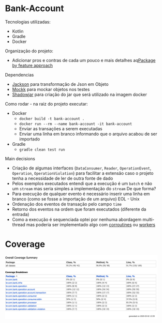 # Bank-Account
Tecnologias utilizadas:
- Kotlin
- Gradle
- Docker

Organização do projeto:
- Adicionar pros e contras de cada um pouco e mais detalhes aq[Package by feature approach](http://www.javapractices.com/topic/TopicAction.do?Id=205)

Dependencias
- [Jackson](https://github.com/FasterXML/jackson-module-kotlin) para transformação de Json em Objeto
- [Mockk](https://github.com/mockk/mockk) para mockar objetos nos testes
- [Shadowjar](https://github.com/johnrengelman/shadow) para criação do jar que será utilizado na imagem docker

Como rodar - na raiz do projeto executar:
- Docker
	- `docker build -t bank-account .`
	- `docker run --rm --name bank-account -it bank-account`
	- Enviar as transações a serem executadas
	- Enviar uma linha em branco informando que o arquivo acabou de ser importado
- Gradle
	- `gradle clean test run`

Main decisions
- Criação de algumas interfaces (`DataConsumer`, `Reader`, `OperationEvent`, `Operation`, `OperationViolation`) para facilitar a extensão caso o projeto tenha a necessidade de ler de outra fonte de dado
- Pelos exemplos executados entendi que a execução é um `batch` e não um `stream` mas seria simples a implementação do `stream` De que forma?
- Para execução de qualquer evento é necessário inserir uma linha em branco (como se fosse a importação de um arquivo) EOL - Unix
- Ordenação dos eventos de transação pelo campo `time`
- Retorno dos eventos na ordem que foram executados (diferente da entrada)
- Como a execução é sequenciada optei por nenhuma abordagem multi-thread mas poderia ser implementado algo com [corroutines](https://proandroiddev.com/synchronization-and-thread-safety-techniques-in-java-and-kotlin-f63506370e6d) ou [workers](https://kotlinlang.org/docs/reference/native/concurrency.html#workers)

# Coverage
![Coverage-Report](./docs/coverage-report.png)
